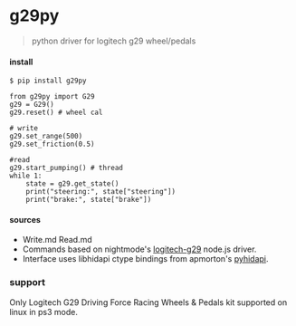 # g29py
> python driver for logitech g29 wheel/pedals

#### install
`$ pip install g29py`

```
from g29py import G29
g29 = G29()
g29.reset() # wheel cal
```

```
# write 
g29.set_range(500)
g29.set_friction(0.5)
```

```
#read
g29.start_pumping() # thread
while 1:
    state = g29.get_state()
    print("steering:", state["steering"])
    print("brake:", state["brake"])
```

#### sources

- Write.md Read.md 
- Commands based on nightmode's [logitech-g29](https://github.com/nightmode/logitech-g29) node.js driver.
- Interface uses libhidapi ctype bindings from apmorton's [pyhidapi](https://github.com/apmorton/pyhidapi).


### support

Only Logitech G29 Driving Force Racing Wheels & Pedals kit supported on linux in ps3 mode.
